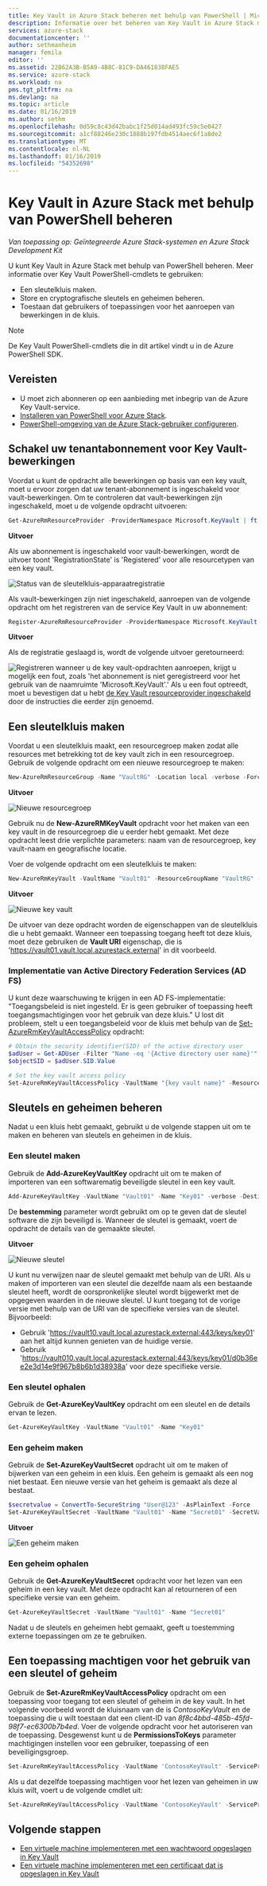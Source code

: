 ```yaml
---
title: Key Vault in Azure Stack beheren met behulp van PowerShell | Microsoft Docs
description: Informatie over het beheren van Key Vault in Azure Stack met behulp van PowerShell
services: azure-stack
documentationcenter: ''
author: sethmanheim
manager: femila
editor: ''
ms.assetid: 22B62A3B-B5A9-4B8C-81C9-DA461838FAE5
ms.service: azure-stack
ms.workload: na
pms.tgt_pltfrm: na
ms.devlang: na
ms.topic: article
ms.date: 01/16/2019
ms.author: sethm
ms.openlocfilehash: 0d59c8c43d42babc1f25d014ad493fc59c5e0427
ms.sourcegitcommit: a1cf88246e230c1888b197fdb4514aec6f1a8de2
ms.translationtype: MT
ms.contentlocale: nl-NL
ms.lasthandoff: 01/16/2019
ms.locfileid: "54352698"
---
```

# <a name="manage-key-vault-in-azure-stack-using-powershell"></a>Key Vault in Azure Stack met behulp van PowerShell beheren

*Van toepassing op: Geïntegreerde Azure Stack-systemen en Azure Stack Development Kit*

U kunt Key Vault in Azure Stack met behulp van PowerShell beheren. Meer informatie over Key Vault PowerShell-cmdlets te gebruiken:

* Een sleutelkluis maken.
* Store en cryptografische sleutels en geheimen beheren.
* Toestaan dat gebruikers of toepassingen voor het aanroepen van bewerkingen in de kluis.

>[!NOTE]
>De Key Vault PowerShell-cmdlets die in dit artikel vindt u in de Azure PowerShell SDK.

## <a name="prerequisites"></a>Vereisten

* U moet zich abonneren op een aanbieding met inbegrip van de Azure Key Vault-service.
* [Installeren van PowerShell voor Azure Stack](azure-stack-powershell-install.md).
* [PowerShell-omgeving van de Azure Stack-gebruiker configureren](azure-stack-powershell-configure-user.md).

## <a name="enable-your-tenant-subscription-for-key-vault-operations"></a>Schakel uw tenantabonnement voor Key Vault-bewerkingen

Voordat u kunt de opdracht alle bewerkingen op basis van een key vault, moet u ervoor zorgen dat uw tenant-abonnement is ingeschakeld voor vault-bewerkingen. Om te controleren dat vault-bewerkingen zijn ingeschakeld, moet u de volgende opdracht uitvoeren:

```PowerShell  
Get-AzureRmResourceProvider -ProviderNamespace Microsoft.KeyVault | ft -Autosize
```

**Uitvoer**

Als uw abonnement is ingeschakeld voor vault-bewerkingen, wordt de uitvoer toont 'RegistrationState' is 'Registered' voor alle resourcetypen van een key vault.

![Status van de sleutelkluis-apparaatregistratie](media/azure-stack-key-vault-manage-powershell/image1.png)

Als vault-bewerkingen zijn niet ingeschakeld, aanroepen van de volgende opdracht om het registreren van de service Key Vault in uw abonnement:

```PowerShell
Register-AzureRmResourceProvider -ProviderNamespace Microsoft.KeyVault
```

**Uitvoer**

Als de registratie geslaagd is, wordt de volgende uitvoer geretourneerd:

![Registreren](media/azure-stack-key-vault-manage-powershell/image2.png) wanneer u de key vault-opdrachten aanroepen, krijgt u mogelijk een fout, zoals 'het abonnement is niet geregistreerd voor het gebruik van de naamruimte 'Microsoft.KeyVault'.' Als u een fout optreedt, moet u bevestigen dat u hebt [de Key Vault resourceprovider ingeschakeld](#enable-your-tenant-subscription-for-vault-operations) door de instructies die eerder zijn genoemd.

## <a name="create-a-key-vault"></a>Een sleutelkluis maken

Voordat u een sleutelkluis maakt, een resourcegroep maken zodat alle resources met betrekking tot de key vault zich in een resourcegroep. Gebruik de volgende opdracht om een nieuwe resourcegroep te maken:

```PowerShell
New-AzureRmResourceGroup -Name "VaultRG" -Location local -verbose -Force

```

**Uitvoer**

![Nieuwe resourcegroep](media/azure-stack-key-vault-manage-powershell/image3.png)

Gebruik nu de **New-AzureRMKeyVault** opdracht voor het maken van een key vault in de resourcegroep die u eerder hebt gemaakt. Met deze opdracht leest drie verplichte parameters: naam van de resourcegroep, key vault-naam en geografische locatie.

Voer de volgende opdracht om een sleutelkluis te maken:

```PowerShell
New-AzureRmKeyVault -VaultName "Vault01" -ResourceGroupName "VaultRG" -Location local -verbose
```

**Uitvoer**

![Nieuwe key vault](media/azure-stack-key-vault-manage-powershell/image4.png)

De uitvoer van deze opdracht worden de eigenschappen van de sleutelkluis die u hebt gemaakt. Wanneer een toepassing toegang heeft tot deze kluis, moet deze gebruiken de **Vault URI** eigenschap, die is 'https://vault01.vault.local.azurestack.external' in dit voorbeeld.

### <a name="active-directory-federation-services-ad-fs-deployment"></a>Implementatie van Active Directory Federation Services (AD FS)

U kunt deze waarschuwing te krijgen in een AD FS-implementatie: "Toegangsbeleid is niet ingesteld. Er is geen gebruiker of toepassing heeft toegangsmachtigingen voor het gebruik van deze kluis." U lost dit probleem, stelt u een toegangsbeleid voor de kluis met behulp van de [Set-AzureRmKeyVaultAccessPolicy](#authorize-an-application-to-use-a-key-or-secret) opdracht:

```PowerShell
# Obtain the security identifier(SID) of the active directory user
$adUser = Get-ADUser -Filter "Name -eq '{Active directory user name}'"
$objectSID = $adUser.SID.Value

# Set the key vault access policy
Set-AzureRmKeyVaultAccessPolicy -VaultName "{key vault name}" -ResourceGroupName "{resource group name}" -ObjectId "{object SID}" -PermissionsToKeys {permissionsToKeys} -PermissionsToSecrets {permissionsToSecrets} -BypassObjectIdValidation
```

## <a name="manage-keys-and-secrets"></a>Sleutels en geheimen beheren

Nadat u een kluis hebt gemaakt, gebruikt u de volgende stappen uit om te maken en beheren van sleutels en geheimen in de kluis.

### <a name="create-a-key"></a>Een sleutel maken

Gebruik de **Add-AzureKeyVaultKey** opdracht uit om te maken of importeren van een softwarematig beveiligde sleutel in een key vault.

```PowerShell
Add-AzureKeyVaultKey -VaultName "Vault01" -Name "Key01" -verbose -Destination Software
```

De **bestemming** parameter wordt gebruikt om op te geven dat de sleutel software die zijn beveiligd is. Wanneer de sleutel is gemaakt, voert de opdracht de details van de gemaakte sleutel.

**Uitvoer**

![Nieuwe sleutel](media/azure-stack-key-vault-manage-powershell/image5.png)

U kunt nu verwijzen naar de sleutel gemaakt met behulp van de URI. Als u maken of importeren van een sleutel die dezelfde naam als een bestaande sleutel heeft, wordt de oorspronkelijke sleutel wordt bijgewerkt met de opgegeven waarden in de nieuwe sleutel. U kunt toegang tot de vorige versie met behulp van de URI van de specifieke versies van de sleutel. Bijvoorbeeld:

* Gebruik 'https://vault10.vault.local.azurestack.external:443/keys/key01' aan het altijd kunnen genieten van de huidige versie.
* Gebruik 'https://vault010.vault.local.azurestack.external:443/keys/key01/d0b36ee2e3d14e9f967b8b6b1d38938a' voor deze specifieke versie.

### <a name="get-a-key"></a>Een sleutel ophalen

Gebruik de **Get-AzureKeyVaultKey** opdracht om een sleutel en de details ervan te lezen.

```PowerShell
Get-AzureKeyVaultKey -VaultName "Vault01" -Name "Key01"
```

### <a name="create-a-secret"></a>Een geheim maken

Gebruik de **Set-AzureKeyVaultSecret** opdracht uit om te maken of bijwerken van een geheim in een kluis. Een geheim is gemaakt als een nog niet bestaat. Een nieuwe versie van het geheim is gemaakt als deze al bestaat.

```PowerShell
$secretvalue = ConvertTo-SecureString "User@123" -AsPlainText -Force
Set-AzureKeyVaultSecret -VaultName "Vault01" -Name "Secret01" -SecretValue $secretvalue
```

**Uitvoer**

![Een geheim maken](media/azure-stack-key-vault-manage-powershell/image6.png)

### <a name="get-a-secret"></a>Een geheim ophalen

Gebruik de **Get-AzureKeyVaultSecret** opdracht voor het lezen van een geheim in een key vault. Met deze opdracht kan al retourneren of een specifieke versie van een geheim.

```PowerShell
Get-AzureKeyVaultSecret -VaultName "Vault01" -Name "Secret01"
```

Nadat u de sleutels en geheimen hebt gemaakt, geeft u toestemming externe toepassingen om ze te gebruiken.

## <a name="authorize-an-application-to-use-a-key-or-secret"></a>Een toepassing machtigen voor het gebruik van een sleutel of geheim

Gebruik de **Set-AzureRmKeyVaultAccessPolicy** opdracht om een toepassing voor toegang tot een sleutel of geheim in de key vault.
In het volgende voorbeeld wordt de kluisnaam van de is *ContosoKeyVault* en de toepassing die u wilt toestaan dat een client-ID van *8f8c4bbd-485b-45fd-98f7-ec6300b7b4ed*. Voer de volgende opdracht voor het autoriseren van de toepassing. Desgewenst kunt u de **PermissionsToKeys** parameter machtigingen instellen voor een gebruiker, toepassing of een beveiligingsgroep.

```PowerShell
Set-AzureRmKeyVaultAccessPolicy -VaultName 'ContosoKeyVault' -ServicePrincipalName 8f8c4bbd-485b-45fd-98f7-ec6300b7b4ed -PermissionsToKeys decrypt,sign
```

Als u dat dezelfde toepassing machtigen voor het lezen van geheimen in uw kluis wilt, voert u de volgende cmdlet uit:

```PowerShell
Set-AzureRmKeyVaultAccessPolicy -VaultName 'ContosoKeyVault' -ServicePrincipalName 8f8c4bbd-485b-45fd-98f7-ec6300 -PermissionsToKeys Get
```

## <a name="next-steps"></a>Volgende stappen

* [Een virtuele machine implementeren met een wachtwoord opgeslagen in Key Vault](azure-stack-kv-deploy-vm-with-secret.md)
* [Een virtuele machine implementeren met een certificaat dat is opgeslagen in Key Vault](azure-stack-kv-push-secret-into-vm.md)